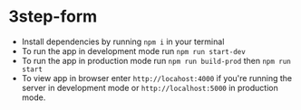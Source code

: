 # 3step-form
* Install dependencies by running `npm i` in your terminal
* To run the app in development mode run `npm run start-dev`
* To run the app in production mode run `npm run build-prod` then `npm run start`
* To view app in browser enter `http://locahost:4000` if you're running the server in development mode or `http://localhost:5000` in production mode.
